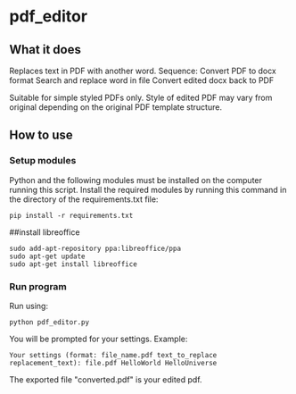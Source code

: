 # pdf_editor

## What it does

Replaces text in PDF with another word.
Sequence:
Convert PDF to docx format
Search and replace word in file
Convert edited docx back to PDF

Suitable for simple styled PDFs only. Style of edited PDF may vary from original depending on the original PDF template structure.

## How to use

### Setup modules

Python and the following modules must be installed on the computer running this script.
Install the required modules by running this command in the directory of the requirements.txt file:
```
pip install -r requirements.txt
```

##install libreoffice
```
sudo add-apt-repository ppa:libreoffice/ppa
sudo apt-get update
sudo apt-get install libreoffice
```

### Run program

Run using:
```
python pdf_editor.py
```

You will be prompted for your settings. Example:
```
Your settings (format: file_name.pdf text_to_replace replacement_text): file.pdf HelloWorld HelloUniverse
```

The exported file "converted.pdf" is your edited pdf.